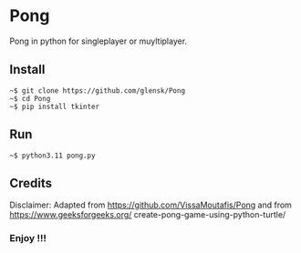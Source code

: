 # Pong
Pong in python for singleplayer or muyltiplayer.

## Install

```shell
~$ git clone https://github.com/glensk/Pong
~$ cd Pong
~$ pip install tkinter
```

## Run

```shell
~$ python3.11 pong.py
```

## Credits

Disclaimer: 
Adapted from https://github.com/VissaMoutafis/Pong and from https://www.geeksforgeeks.org/    create-pong-game-using-python-turtle/

### Enjoy !!!
